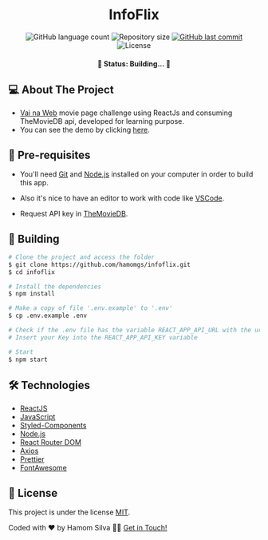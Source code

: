 <h1 align="center">InfoFlix</h1>

<p align="center">
  <img alt="GitHub language count" src="https://img.shields.io/github/languages/count/hamomgs/infoflix?color=%2304D361" />

  <img alt="Repository size" src="https://img.shields.io/github/repo-size/hamomgs/infoflix" />
  
  <a href="https://github.com/tgmarinho/README-ecoleta/commits/master">
    <img alt="GitHub last commit" src="https://img.shields.io/github/last-commit/hamomgs/infoflix" />
  </a>
    
   <img alt="License" src="https://img.shields.io/badge/license-MIT-brightgreen" />
</p>

<h4 align="center">🚧 Status: Building... 🚧</h4>

## 💻 About The Project
- [Vai na Web](https://vainaweb.com.br) movie page challenge using ReactJs and consuming TheMovieDB api, developed for learning purpose.
- You can see the demo by clicking [here](https://infoflix-hamomgs.vercel.app/).

<!-- ### Mobile

<img src="#" alt="mobile version" width="300px" />

### Web

<img src="#" alt="web version" width="800px" /> -->

## 🚀 Pre-requisites

- You'll need [Git](https://git-scm.com) and [Node.js](https://nodejs.org) installed on your computer in order to build this app. 

- Also it's nice to have an editor to work with code like [VSCode](https://code.visualstudio.com/).

- Request API key in [TheMovieDB](https://developers.themoviedb.org/3/getting-started/introduction).

## 🎲 Building

```bash
# Clone the project and access the folder
$ git clone https://github.com/hamomgs/infoflix.git
$ cd infoflix

# Install the dependencies
$ npm install

# Make a copy of file '.env.example' to '.env'
$ cp .env.example .env

# Check if the .env file has the variable REACT_APP_API_URL with the url of the API
# Insert your Key into the REACT_APP_API_KEY variable

# Start
$ npm start
```

## 🛠 Technologies

- [ReactJS](https://pt-br.reactjs.org/)
- [JavaScript](https://devdocs.io/javascript/)
- [Styled-Components](https://styled-components.com)
- [Node.js](https://nodejs.org/en/)
- [React Router DOM](https://reactrouter.com/)
- [Axios](https://github.com/axios/axios/)
- [Prettier](https://prettier.io/)
- [FontAwesome](https://fontawesome.com/)

## 📝 License

This project is under the license [MIT](https://github.com/hamomgs/infoflix/blob/main/LICENCE).

Coded with ❤ by Hamom Silva 👋🏽 [Get in Touch!](Https://www.linkedin.com/in/hamomgs/)
